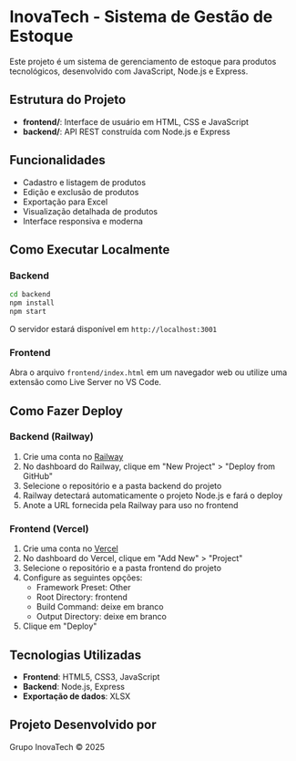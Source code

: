# InovaTech - Sistema de Gestão de Estoque

Este projeto é um sistema de gerenciamento de estoque para produtos tecnológicos, desenvolvido com JavaScript, Node.js e Express.

## Estrutura do Projeto

- **frontend/**: Interface de usuário em HTML, CSS e JavaScript
- **backend/**: API REST construída com Node.js e Express

## Funcionalidades

- Cadastro e listagem de produtos
- Edição e exclusão de produtos
- Exportação para Excel
- Visualização detalhada de produtos
- Interface responsiva e moderna

## Como Executar Localmente

### Backend

```bash
cd backend
npm install
npm start
```

O servidor estará disponível em `http://localhost:3001`

### Frontend

Abra o arquivo `frontend/index.html` em um navegador web ou utilize uma extensão como Live Server no VS Code.

## Como Fazer Deploy

### Backend (Railway)

1. Crie uma conta no [Railway](https://railway.app/)
2. No dashboard do Railway, clique em "New Project" > "Deploy from GitHub"
3. Selecione o repositório e a pasta backend do projeto
4. Railway detectará automaticamente o projeto Node.js e fará o deploy
5. Anote a URL fornecida pela Railway para uso no frontend

### Frontend (Vercel)

1. Crie uma conta no [Vercel](https://vercel.com/)
2. No dashboard do Vercel, clique em "Add New" > "Project"
3. Selecione o repositório e a pasta frontend do projeto
4. Configure as seguintes opções:
   - Framework Preset: Other
   - Root Directory: frontend
   - Build Command: deixe em branco
   - Output Directory: deixe em branco
5. Clique em "Deploy"

## Tecnologias Utilizadas

- **Frontend**: HTML5, CSS3, JavaScript
- **Backend**: Node.js, Express
- **Exportação de dados**: XLSX

## Projeto Desenvolvido por

Grupo InovaTech © 2025
